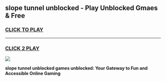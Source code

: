 
## slope tunnel unblocked - Play Unblocked Gmaes & Free
<h3>
<a href="https://news.freeplayer.one?title=slope_tunnel_unblocked&ref=16F">CLICK TO PLAY</a></h3>
<hr>

<h3>
<a href="https://news.freeplayer.one?title=slope_tunnel_unblocked&ref=16F">CLICK 2 PLAY</a>
  
</h3>

<a href="https://news.freeplayer.one?title=slope_tunnel_unblocked&ref=16F/"><img src="https://clearcache.store/games.png"></a>


**slope tunnel unblocked games unblocked: Your Gateway to Fun and Accessible Online Gaming**
